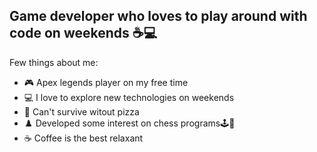 ## Game developer who loves to play around with code on weekends ☕💻

Few things about me:
- 🎮 Apex legends player on my free time
- 💻 I love to explore new technologies on weekends
- 🍕 Can't survive witout pizza
- ♟️ Developed some interest on chess programs🕹️🎰
- ☕ Coffee is the best relaxant
